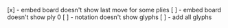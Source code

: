 [x] - embed board doesn't show last move for some plies
[ ] - embed board doesn't show ply 0
[ ] - notation doesn't show glyphs
[ ] - add all glyphs
